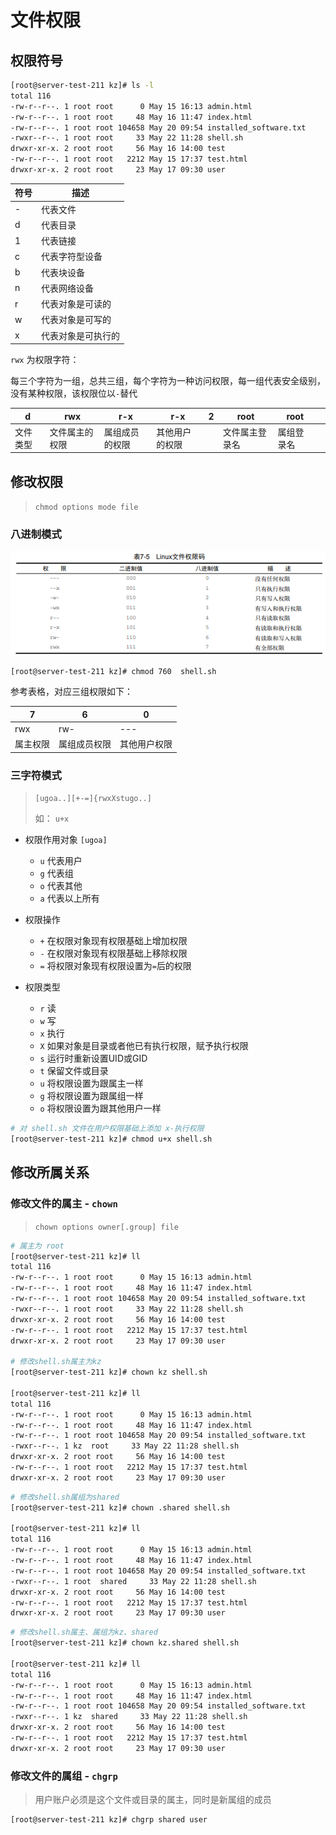 # 文件权限

## 权限符号

```bash
[root@server-test-211 kz]# ls -l
total 116
-rw-r--r--. 1 root root      0 May 15 16:13 admin.html
-rw-r--r--. 1 root root     48 May 16 11:47 index.html
-rw-r--r--. 1 root root 104658 May 20 09:54 installed_software.txt
-rwxr--r--. 1 root root     33 May 22 11:28 shell.sh
drwxr-xr-x. 2 root root     56 May 16 14:00 test
-rw-r--r--. 1 root root   2212 May 15 17:37 test.html
drwxr-xr-x. 2 root root     23 May 17 09:30 user

```

|符号|描述|
|---|---|
|-|代表文件|
|d|代表目录|
|1|代表链接|
|c|代表字符型设备|
|b|代表块设备|
|n|代表网络设备|
|r|代表对象是可读的|
|w|代表对象是可写的|
|x|代表对象是可执行的|

`rwx` 为权限字符：

每三个字符为一组，总共三组，每个字符为一种访问权限，每一组代表安全级别，没有某种权限，该权限位以`-`替代

|d|rwx|r-x|r-x|2|root|root||
|---|---|--|--|---|---|---|---|
|文件类型|文件属主的权限|属组成员的权限|其他用户的权限||文件属主登录名|属组登录名||

## 修改权限

> `chmod options mode file`

### 八进制模式

![文件权限码](../snapshot/auth-code-list.png)

```bash
[root@server-test-211 kz]# chmod 760  shell.sh 
```

参考表格，对应三组权限如下：

|7|6|0|
|---|--|--|
|rwx|rw-|---|
|属主权限|属组成员权限|其他用户权限|

### 三字符模式

> `[ugoa..][+-=]{rwxXstugo..]`
>
> 如： `u+x`

- 权限作用对象 `[ugoa]`
    - `u` 代表用户
    - `g` 代表组
    - `o` 代表其他
    - `a` 代表以上所有

- 权限操作
    - `+` 在权限对象现有权限基础上增加权限
    - `-` 在权限对象现有权限基础上移除权限
    - `=` 将权限对象现有权限设置为`=`后的权限

- 权限类型
    - `r` 读
    - `w` 写
    - `x` 执行
    - `X` 如果对象是目录或者他已有执行权限，赋予执行权限
    - `s` 运行时重新设置UID或GID
    - `t` 保留文件或目录
    - `u` 将权限设置为跟属主一样
    - `g` 将权限设置为跟属组一样
    - `o` 将权限设置为跟其他用户一样

```bash
# 对 shell.sh 文件在用户权限基础上添加 x-执行权限
[root@server-test-211 kz]# chmod u+x shell.sh
```

## 修改所属关系

### 修改文件的属主 - `chown`

> `chown options owner[.group] file`

```bash
# 属主为 root
[root@server-test-211 kz]# ll
total 116
-rw-r--r--. 1 root root      0 May 15 16:13 admin.html
-rw-r--r--. 1 root root     48 May 16 11:47 index.html
-rw-r--r--. 1 root root 104658 May 20 09:54 installed_software.txt
-rwxr--r--. 1 root root     33 May 22 11:28 shell.sh
drwxr-xr-x. 2 root root     56 May 16 14:00 test
-rw-r--r--. 1 root root   2212 May 15 17:37 test.html
drwxr-xr-x. 2 root root     23 May 17 09:30 user

# 修改shell.sh属主为kz
[root@server-test-211 kz]# chown kz shell.sh

[root@server-test-211 kz]# ll
total 116
-rw-r--r--. 1 root root      0 May 15 16:13 admin.html
-rw-r--r--. 1 root root     48 May 16 11:47 index.html
-rw-r--r--. 1 root root 104658 May 20 09:54 installed_software.txt
-rwxr--r--. 1 kz  root     33 May 22 11:28 shell.sh
drwxr-xr-x. 2 root root     56 May 16 14:00 test
-rw-r--r--. 1 root root   2212 May 15 17:37 test.html
drwxr-xr-x. 2 root root     23 May 17 09:30 user
```

```bash
# 修改shell.sh属组为shared
[root@server-test-211 kz]# chown .shared shell.sh

[root@server-test-211 kz]# ll
total 116
-rw-r--r--. 1 root root      0 May 15 16:13 admin.html
-rw-r--r--. 1 root root     48 May 16 11:47 index.html
-rw-r--r--. 1 root root 104658 May 20 09:54 installed_software.txt
-rwxr--r--. 1 root  shared     33 May 22 11:28 shell.sh
drwxr-xr-x. 2 root root     56 May 16 14:00 test
-rw-r--r--. 1 root root   2212 May 15 17:37 test.html
drwxr-xr-x. 2 root root     23 May 17 09:30 user
```

```bash
# 修改shell.sh属主、属组为kz、shared
[root@server-test-211 kz]# chown kz.shared shell.sh

[root@server-test-211 kz]# ll
total 116
-rw-r--r--. 1 root root      0 May 15 16:13 admin.html
-rw-r--r--. 1 root root     48 May 16 11:47 index.html
-rw-r--r--. 1 root root 104658 May 20 09:54 installed_software.txt
-rwxr--r--. 1 kz  shared     33 May 22 11:28 shell.sh
drwxr-xr-x. 2 root root     56 May 16 14:00 test
-rw-r--r--. 1 root root   2212 May 15 17:37 test.html
drwxr-xr-x. 2 root root     23 May 17 09:30 user
```

### 修改文件的属组 - `chgrp`

> 用户账户必须是这个文件或目录的属主，同时是新属组的成员

```bash
[root@server-test-211 kz]# chgrp shared user

```